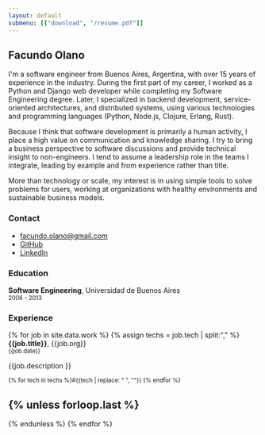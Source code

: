 ```yaml
---
layout: default
submenu: [["download", "/resume.pdf"]]
---
```


## Facundo Olano

I'm a software engineer from Buenos Aires, Argentina, with over 15 years of experience in the industry.
During the first part of my career, I worked as a Python and Django web developer while completing my Software Engineering degree.
Later, I specialized in backend development, service-oriented architectures, and distributed systems, using various technologies and programming languages (Python, Node.js, Clojure, Erlang, Rust).

Because I think that software development is primarily a human activity, I place a high value on communication and knowledge sharing. I try to bring a business perspective to software discussions and provide technical insight to non-engineers. I tend to assume a leadership role in the teams I integrate, leading by example and from experience rather than title.

More than technology or scale, my interest is in using simple tools to solve problems for users, working at organizations with healthy environments and sustainable business models.

### Contact

- [facundo.olano@gmail.com](mailto:facundo.olano@gmail.com)
- [GitHub](https://github.com/facundoolano)
- [LinkedIn](https://www.linkedin.com/in/facundoolano/)

### Education

**Software Engineering**, Universidad de Buenos Aires
  <br/> <small><span class="date">2006 - 2013</span></small>

### Experience

{% for job in site.data.work %}
{% assign techs = job.tech | split:"," %}
<b>{{job.title}}</b>, {{job.org}}
  <br/> <small><span class="date">{{job.date}}</span></small>

  {{job.description }}

  <small><span class="tags"> {% for tech in techs %}#{{tech | replace: " ", ""}} {% endfor %}</span></small>

{% unless forloop.last %}
---
{% endunless %}
{% endfor %}
